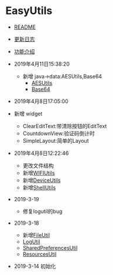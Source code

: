 # EasyUtils
- [README](README.md)
- [更新日志](UPDATE_LOG.md)
- [功能介绍](FUNCTION.md)

- 2019年4月11日15:38:20
  - 新增 java->data:AESUtils,Base64
    - [AESUtils](.\java\src\main\java\com\mml\java\data\AESUtils.kt)
    - [Base64](.\java\src\main\java\com\mml\java\data\Base64.kt)
- 2019年4月8日17:05:00
- 新增 widget
   + ClearEditText:带清除按钮的EditText
   + CountdownView:验证码倒计时
   + SimpleLayout:简单的Layout
    

- 2019年4月8日12:22:46 
    - 更改文件结构
  -   新增[WIFIUtils](.\android\src\main\java\com\mml\android\utils\WIFIUtils.kt)
    - 新增[DeviceUtils](.\android\src\main\java\com\mml\android\utils\DeviceUtils.kt)
    - 新增[ShellUtils](.\android\src\main\java\com\mml\android\utils\ShellUtils.kt)
- 2019-3-19 
  - 修复logutil的bug
- 2019-3-18 
  - 新增[FileUtil](.\android\src\main\java\com\mml\android\utils\FileUtils.kt)
  - [LogUtil](.\android\src\main\java\com\mml\android\utils\LogUtils.kt)
  - [SharedPreferencesUtil](.\android\src\main\java\com\mml\android\utils\SharedPreferencesUtils.kt)
  - [ResourcesUtil](.\android\src\main\java\com\mml\android\utils\ResourcesUtils.kt)
- 2019-3-14 初始化
